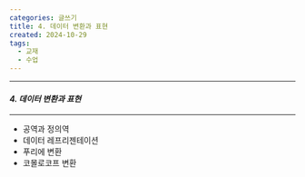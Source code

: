 ```yaml
---
categories: 글쓰기
title: 4. 데이터 변환과 표현
created: 2024-10-29
tags:
  - 교재
  - 수업
---
```

---
#### *4. 데이터 변환과 표현*
---
- 공역과 정의역
- 데이터 레프리젠테이션
- 푸리에 변환
- 코몰로코프 변환
